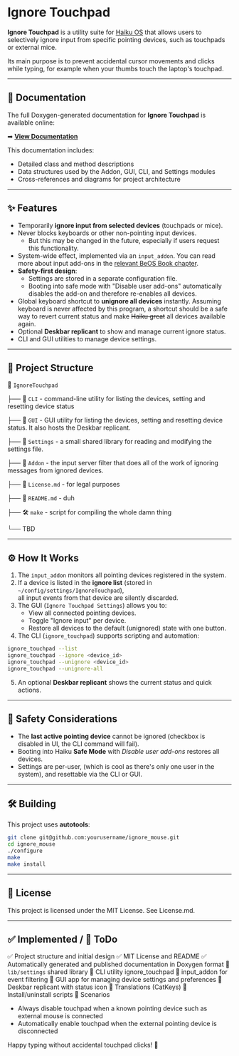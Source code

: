 # Ignore Touchpad

**Ignore Touchpad** is a utility suite for [Haiku OS](http://www.haiku-os.org) that allows users to selectively ignore input from specific pointing devices, such as touchpads or external mice.  

Its main purpose is to prevent accidental cursor movements and clicks while typing, for example when your thumbs touch the laptop's touchpad.

---

## 📖 Documentation

The full Doxygen-generated documentation for **Ignore Touchpad** is available online:

➡ [**View Documentation**](https://ahitech.github.io/IgnoreTouchpad/)

This documentation includes:
- Detailed class and method descriptions
- Data structures used by the Addon, GUI, CLI, and Settings modules
- Cross-references and diagrams for project architecture

---

## ✨ Features

- Temporarily **ignore input from selected devices** (touchpads or mice).
- Never blocks keyboards or other non-pointing input devices.
  - But this may be changed in the future, especially if users request this functionality.
- System-wide effect, implemented via an `input_addon`. You can read more about input add-ons in the [relevant BeOS Book chapter](https://www.haiku-os.org/legacy-docs/bebook/BInputServerFilter_Overview.html).
- **Safety-first design**:  
  - Settings are stored in a separate configuration file.  
  - Booting into safe mode with "Disable user add-ons" automatically disables the add-on and therefore re-enables all devices.
- Global keyboard shortcut to **unignore all devices** instantly. Assuming keyboard is never affected by this program, a shortcut should be a safe way to revert current status and make ~~Haiku great~~ all devices available again.
- Optional **Deskbar replicant** to show and manage current ignore status.
- CLI and GUI utilities to manage device settings.

---

## 📂 Project Structure

📂 `IgnoreTouchpad`

├── 📂 `CLI` - command-line utility for listing the devices, setting and resetting device status

├── 📂 `GUI` - GUI utility for listing the devices, setting and resetting device status. It also hosts the Deskbar replicant.

├── 📂 `Settings` - a small shared library for reading and modifying the settings file.

├── 📂 `Addon` - the input server filter that does all of the work of ignoring messages from ignored devices.

├── 📄 `License.md` - for legal purposes

├── 📄 `README.md` - duh

├── 🛠️ `make` - script for compiling the whole damn thing

└── TBD


---

## ⚙️ How It Works

1. The `input_addon` monitors all pointing devices registered in the system.
2. If a device is listed in the **ignore list** (stored in `~/config/settings/IgnoreTouchpad`),  
   all input events from that device are silently discarded.
3. The GUI (`Ignore Touchpad Settings`) allows you to:
   - View all connected pointing devices.
   - Toggle "Ignore input" per device.
   - Restore all devices to the default (unignored) state with one button.
4. The CLI (`ignore_touchpad`) supports scripting and automation:

```bash
ignore_touchpad --list
ignore_touchpad --ignore <device_id>
ignore_touchpad --unignore <device_id>
ignore_touchpad --unignore-all
```

5. An optional **Deskbar replicant** shows the current status and quick actions.

---

## 🔐 Safety Considerations

- The **last active pointing device** cannot be ignored (checkbox is disabled in UI, the CLI command will fail).  
- Booting into Haiku **Safe Mode** with *Disable user add-ons* restores all devices.  
- Settings are per-user, (which is cool as there's only one user in the system), and resettable via the CLI or GUI.

---

## 🛠️ Building

This project uses **autotools**:

```bash
git clone git@github.com:yourusername/ignore_mouse.git
cd ignore_mouse
./configure
make
make install
```

---

## 📄 License

This project is licensed under the MIT License. See License.md.

---

## ✅ Implemented / 🚧 ToDo

✅ Project structure and initial design
✅ MIT License and README
✅ Automatically generated and published documentation in Doxygen format
🚧 `lib/settings` shared library
🚧 CLI utility ignore_touchpad
🚧 input_addon for event filtering
🚧 GUI app for managing device settings and preferences
🚧 Deskbar replicant with status icon
🚧 Translations (CatKeys)
🚧 Install/uninstall scripts
🚧 Scenarios
  - Always disable touchpad when a known pointing device such as external mouse is connected
  - Automatically enable touchpad when the external pointing device is disconnected

Happy typing without accidental touchpad clicks! 
